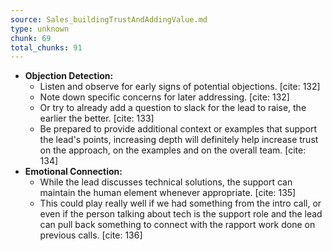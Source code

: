 ```yaml
---
source: Sales_buildingTrustAndAddingValue.md
type: unknown
chunk: 69
total_chunks: 91
---
```


* **Objection Detection:**
    * Listen and observe for early signs of potential objections. [cite: 132]
    * Note down specific concerns for later addressing. [cite: 132]
    * Or try to already add a question to slack for the lead to raise, the earlier the better. [cite: 133]
    * Be prepared to provide additional context or examples that support the lead's points, increasing depth will definitely help increase trust on the approach, on the examples and on the overall team. [cite: 134]
* **Emotional Connection:**
    * While the lead discusses technical solutions, the support can maintain the human element whenever appropriate. [cite: 135]
    * This could play really well if we had something from the intro call, or even if the person talking about tech is the support role and the lead can pull back something to connect with the rapport work done on previous calls. [cite: 136]